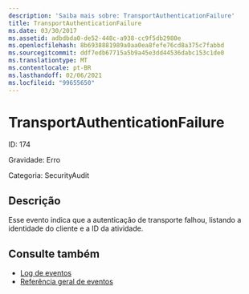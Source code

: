 ```yaml
---
description: 'Saiba mais sobre: TransportAuthenticationFailure'
title: TransportAuthenticationFailure
ms.date: 03/30/2017
ms.assetid: adbdbda0-de52-448c-a938-cc9f5db2980e
ms.openlocfilehash: 8b6938881989a0aa0ea8fefe76cd8a375c7fabbd
ms.sourcegitcommit: ddf7edb67715a5b9a45e3dd44536dabc153c1de0
ms.translationtype: MT
ms.contentlocale: pt-BR
ms.lasthandoff: 02/06/2021
ms.locfileid: "99655650"
---
```

# <a name="transportauthenticationfailure"></a>TransportAuthenticationFailure

ID: 174  
  
 Gravidade: Erro  
  
 Categoria: SecurityAudit  
  
## <a name="description"></a>Descrição  

 Esse evento indica que a autenticação de transporte falhou, listando a identidade do cliente e a ID da atividade.  
  
## <a name="see-also"></a>Consulte também

- [Log de eventos](index.md)
- [Referência geral de eventos](events-general-reference.md)
